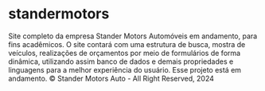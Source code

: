 # standermotors
Site completo da empresa Stander Motors Automóveis em andamento, para fins acadêmicos. 
O site contará com uma estrutura de busca, mostra de veículos, realizações de orçamentos por meio de formulários de forma dinâmica, utilizando assim banco de dados e demais propriedades e linguagens para a melhor experiência do usuário. 
Esse projeto está em andamento. 
© Stander Motors Auto - All Right Reserved, 2024
